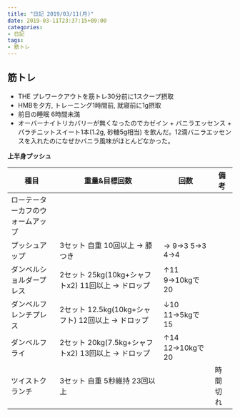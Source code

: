 ```yaml
---
title: "日記 2019/03/11(月)"
date: 2019-03-11T23:37:15+09:00
categories:
- 日記
tags:
- 筋トレ
---
```


## 筋トレ
- THE プレワークアウトを筋トレ30分前に1スクープ摂取
- HMBを夕方, トレーニング1時間前, 就寝前に1g摂取
- 前日の睡眠 6時間未満
- オーバーナイトリカバリーが無くなったのでカゼイン + バニラエッセンス + パラチニットスイート1本(1.2g, 砂糖5g相当) を飲んだ。12滴バニラエッセンスを入れたのになぜかバニラ風味がほとんどなかった。

**上半身プッシュ**

| 種目                             | 重量&目標回数                                       | 回数              | 備考     |
|----------------------------------|-----------------------------------------------------|-------------------|----------|
| ローテーターカフのウォームアップ |                                                     |                   |          |
| プッシュアップ                   | 3セット 自重 10回以上 → 膝つき                     | → 9→3 5→3 4→4 |          |
| ダンベルショルダープレス         | 2セット 25kg(10kg+シャフトx2) 11回以上 → ドロップ  | ↑11 9→10kgで20  |          |
| ダンベルフレンチプレス           | 2セット 12.5kg(10kg+シャフト) 12回以上 → ドロップ  | ↓10 11→5kgで15  |          |
| ダンベルフライ                   | 2セット 20kg(7.5kg+シャフトx2) 13回以上 → ドロップ | ↑14 12→10kgで20 |          |
| ツイストクランチ                 | 3セット 自重 5秒維持 23回以上                       |                   | 時間切れ |

<!--more-->
